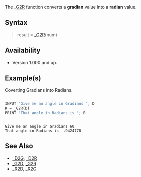 The [_G2R](_G2R) function converts a **gradian** value into a **radian** value. 

## Syntax

> result = [_G2R](_G2R)(num)

## Availability

* Version 1.000 and up.

## Example(s)

Coverting Gradians into Radians.

```vb

INPUT "Give me an angle in Gradians ", D
R = _G2R(D)
PRINT "That angle in Radians is "; R

```

```text

Give me an angle in Gradians 60
That angle in Radians is  .9424778

```

## See Also

* [_D2G](_D2G), [_D2R](_D2R)
* [_G2D](_G2D), [_G2R](_G2R)
* [_R2D](_R2D), [_R2G](_R2G)
